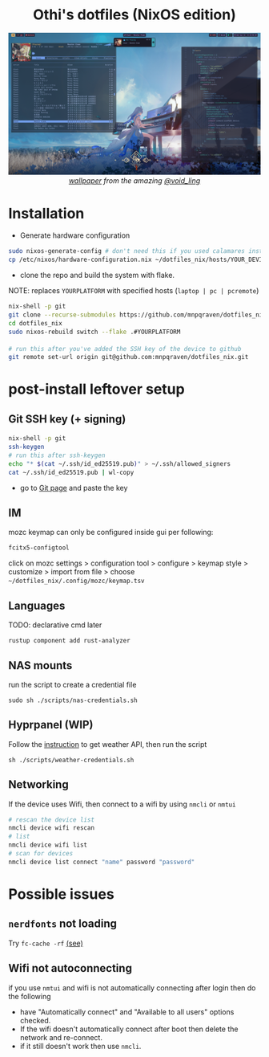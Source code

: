 <div align="center">
    <h1>
      Othi's dotfiles (NixOS edition)
    </h1>
    <picture>
      <img alt="Wallpaper" src="./assets/main1440.png">
    </picture>
    <span>
      <i>
        <a href="https://x.com/void_ling/status/1855164935141200230">wallpaper</a>
        from the amazing
        <a href="https://x.com/void_ling">@void_ling</a>
      </i>
    </span>
</div>

# Installation

- Generate hardware configuration

```bash
sudo nixos-generate-config # don't need this if you used calamares installer
cp /etc/nixos/hardware-configuration.nix ~/dotfiles_nix/hosts/YOUR_DEVICE
```

- clone the repo and build the system with flake.

NOTE: replaces `YOURPLATFORM` with specified hosts (`laptop | pc | pcremote`)

```bash
nix-shell -p git
git clone --recurse-submodules https://github.com/mnpqraven/dotfiles_nix.git
cd dotfiles_nix
sudo nixos-rebuild switch --flake .#YOURPLATFORM

# run this after you've added the SSH key of the device to github
git remote set-url origin git@github.com:mnpqraven/dotfiles_nix.git
```

# post-install leftover setup

## Git SSH key (+ signing)

```bash
nix-shell -p git
ssh-keygen
# run this after ssh-keygen
echo "* $(cat ~/.ssh/id_ed25519.pub)" > ~/.ssh/allowed_signers
cat ~/.ssh/id_ed25519.pub | wl-copy
```

- go to [Git page](https://github.com/settings/ssh/new) and paste the key

## IM

mozc keymap can only be configured inside gui per following:

```bash
fcitx5-configtool
```

click on mozc settings > configuration tool > configure > keymap style >
customize > import from file > choose `~/dotfiles_nix/.config/mozc/keymap.tsv`

## Languages

TODO: declarative cmd later

```
rustup component add rust-analyzer
```

## NAS mounts

run the script to create a credential file

```
sudo sh ./scripts/nas-credentials.sh
```

## Hyprpanel (WIP)

Follow the
[instruction](https://hyprpanel.com/help/faq.html#my-weather-is-not-displaying-any-information-or-is-showing-the-wrong-information-what-is-going-on)
to get weather API, then run the script

```
sh ./scripts/weather-credentials.sh
```

## Networking

If the device uses Wifi, then connect to a wifi by using `nmcli` or `nmtui`

```bash
# rescan the device list
nmcli device wifi rescan
# list
nmcli device wifi list
# scan for devices
nmcli device list connect "name" password "password"
```

# Possible issues

## `nerdfonts` not loading

Try `fc-cache -rf` [(see)](https://github.com/NixOS/nixpkgs/issues/366979)

## Wifi not autoconnecting

if you use `nmtui` and wifi is not automatically connecting after login then do
the following

- have "Automatically connect" and "Available to all users" options checked.
- If the wifi doesn't automatically connect after boot then delete the network
  and re-connect.
- if it still doesn't work then use `nmcli`.
